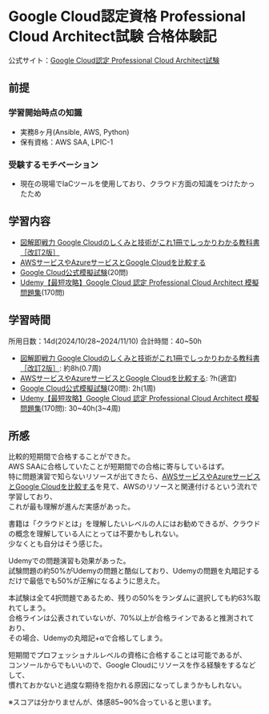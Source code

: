 # Google Cloud認定資格 Professional Cloud Architect試験 合格体験記

公式サイト：[Google Cloud認定 Professional Cloud Architect試験](https://cloud.google.com/learn/certification/cloud-architect?hl=ja)

## 前提

### 学習開始時点の知識

- 実務8ヶ月(Ansible, AWS, Python)
- 保有資格：AWS SAA, LPIC-1

### 受験するモチベーション

- 現在の現場でIaCツールを使用しており、クラウド方面の知識をつけたかったため

## 学習内容

- [図解即戦力 Google Cloudのしくみと技術がこれ1冊でしっかりわかる教科書［改訂2版］](https://www.amazon.co.jp/E5-9B-B3-E8-A7-A3-E5-8D-B3-E6-88-A6-E5-8A-9B-Google-Cloud-E3-81-AE-E3-81-97-E3-81-8F-E3-81-BF-E3-8/dp/429714347X/ref=dp_ob_title_bk)
- [AWSサービスやAzureサービスとGoogle Cloudを比較する](https://cloud.google.com/docs/get-started/aws-azure-gcp-service-comparison?hl=ja)
- [Google Cloud公式模擬試験](https://cloud.google.com/learn/certification/cloud-architect?hl=ja)(20問)
- [Udemy【最短攻略】Google Cloud 認定 Professional Cloud Architect 模擬問題集](https://www.udemy.com/course/google-cloud-professional-cloud-architect-i/?srsltid=AfmBOopbVaGJdT34x-_Io3Euz4eZFVrhZ5jPvWMEF6X66rJEm-SNAST2&couponCode=KEEPLEARNING)(170問)

## 学習時間

所用日数：14d(2024/10/28~2024/11/10)
合計時間：40~50h

- [図解即戦力 Google Cloudのしくみと技術がこれ1冊でしっかりわかる教科書［改訂2版］](https://www.amazon.co.jp/E5-9B-B3-E8-A7-A3-E5-8D-B3-E6-88-A6-E5-8A-9B-Google-Cloud-E3-81-AE-E3-81-97-E3-81-8F-E3-81-BF-E3-8/dp/429714347X/ref=dp_ob_title_bk): 約8h(0.7周)
- [AWSサービスやAzureサービスとGoogle Cloudを比較する](https://cloud.google.com/docs/get-started/aws-azure-gcp-service-comparison?hl=ja): ?h(適宜)
- [Google Cloud公式模擬試験](https://cloud.google.com/learn/certification/cloud-architect?hl=ja)(20問): 2h(1周)
- [Udemy【最短攻略】Google Cloud 認定 Professional Cloud Architect 模擬問題集](https://www.udemy.com/course/google-cloud-professional-cloud-architect-i/?srsltid=AfmBOopbVaGJdT34x-_Io3Euz4eZFVrhZ5jPvWMEF6X66rJEm-SNAST2&couponCode=KEEPLEARNING)(170問): 30~40h(3~4周)

## 所感

比較的短期間で合格することができた。  
AWS SAAに合格していたことが短期間での合格に寄与しているはず。  
特に問題演習で知らないリソースが出てきたら、[AWSサービスやAzureサービスとGoogle Cloudを比較する](https://cloud.google.com/docs/get-started/aws-azure-gcp-service-comparison?hl=ja)を見て、AWSのリソースと関連付けるという流れで学習しており、  
これが最も理解が進んだ実感があった。  

書籍は「クラウドとは」を理解したいレベルの人にはお勧めできるが、クラウドの概念を理解している人にとっては不要かもしれない。  
少なくとも自分はそう感じた。  

Udemyでの問題演習も効果があった。  
試験問題の約50%がUdemyの問題と酷似しており、Udemyの問題を丸暗記するだけで最低でも50%が正解になるように思えた。  

本試験は全て4択問題であるため、残りの50%をランダムに選択しても約63%取れてしまう。  
合格ラインは公表されていないが、70%以上が合格ラインであると推測されており、  
その場合、Udemyの丸暗記+αで合格してしまう。  

短期間でプロフェッショナルレベルの資格に合格することは可能であるが、  
コンソールからでもいいので、Google Cloudにリソースを作る経験をするなどして、  
慣れておかないと過度な期待を抱かれる原因になってしまうかもしれない。

※スコアは分かりませんが、体感85~90%合っていると思います。
